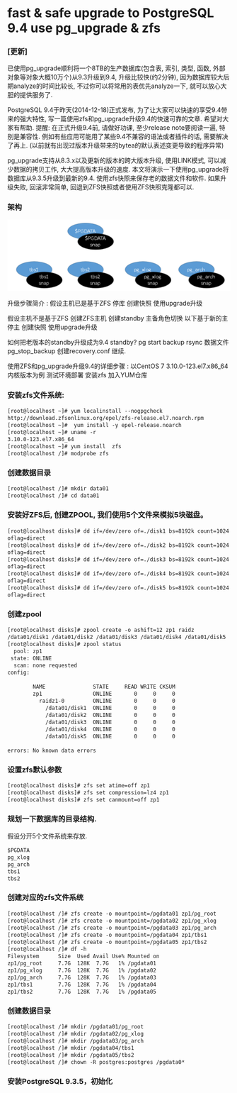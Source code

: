 
# fast & safe upgrade to PostgreSQL 9.4 use pg_upgrade & zfs

### [更新]
已使用pg_upgrade顺利将一个8TB的生产数据库(包含表, 索引, 类型, 函数, 外部对象等对象大概10万个)从9.3升级到9.4, 升级比较快(约2分钟), 因为数据库较大后期analyze的时间比较长, 不过你可以将常用的表优先analyze一下, 就可以放心大胆的提供服务了.


PostgreSQL 9.4于昨天(2014-12-18)正式发布, 为了让大家可以快速的享受9.4带来的强大特性, 写一篇使用zfs和pg_upgrade升级9.4的快速可靠的文章. 希望对大家有帮助.
提醒:
在正式升级9.4前, 请做好功课, 至少release note要阅读一遍, 特别是兼容性. 例如有些应用可能用了某些9.4不兼容的语法或者插件的话, 需要解决了再上. (以前就有出现过版本升级带来的bytea的默认表述变更导致的程序异常)

pg_upgrade支持从8.3.x以及更新的版本的跨大版本升级, 使用LINK模式, 可以减少数据的拷贝工作, 大大提高版本升级的速度.
本文将演示一下使用pg_upgrade将数据库从9.3.5升级到最新的9.4.
使用zfs快照来保存老的数据文件和软件. 如果升级失败, 回滚非常简单, 回退到ZFS快照或者使用ZFS快照克隆都可以.

### 架构
![架构](https://github.com/rockgs/PostgreSQL/blob/master/upgrade%20to%20PostgreSQL%209.4/pgupdate9.4.png)

升级步骤简介 : 
假设主机已是基于ZFS
  停库
  创建快照
  使用upgrade升级

假设主机不是基于ZFS
  创建ZFS主机
  创建standby
  主备角色切换
  以下基于新的主
  停主
  创建快照
  使用upgrade升级

如何把老版本的standby升级成为9.4 standby?
  pg start backup
  rsync 数据文件
  pg_stop_backup
  创建recovery.conf 继续.

使用ZFS和pg_upgrade升级9.4的详细步骤 : 
以CentOS 7 3.10.0-123.el7.x86_64内核版本为例
测试环境部署
安装zfs
加入YUM仓库

### 安装zfs文件系统:

```
[root@localhost ~]# yum localinstall --nogpgcheck http://download.zfsonlinux.org/epel/zfs-release.el7.noarch.rpm
[root@localhost ~]#  yum install -y epel-release.noarch 
[root@localhost ~]# uname -r
3.10.0-123.el7.x86_64
[root@localhost ~]# yum install  zfs 
[root@localhost /]# modprobe zfs
```

### 创建数据目录
```
[root@localhost /]# mkdir data01
[root@localhost /]# cd data01
```

### 安装好ZFS后, 创建ZPOOL, 我们使用5个文件来模拟5块磁盘。
```
[root@localhost disks]# dd if=/dev/zero of=./disk1 bs=8192k count=1024 oflag=direct
[root@localhost disks]# dd if=/dev/zero of=./disk2 bs=8192k count=1024 oflag=direct
[root@localhost disks]# dd if=/dev/zero of=./disk3 bs=8192k count=1024 oflag=direct
[root@localhost disks]# dd if=/dev/zero of=./disk4 bs=8192k count=1024 oflag=direct
[root@localhost disks]# dd if=/dev/zero of=./disk5 bs=8192k count=1024 oflag=direct
```

### 创建zpool
```
[root@localhost disks]# zpool create -o ashift=12 zp1 raidz /data01/disk1 /data01/disk2 /data01/disk3 /data01/disk4 /data01/disk5
[root@localhost disks]# zpool status
  pool: zp1
 state: ONLINE
  scan: none requested
config:

        NAME               STATE     READ WRITE CKSUM
        zp1                ONLINE       0     0     0
          raidz1-0         ONLINE       0     0     0
            /data01/disk1  ONLINE       0     0     0
            /data01/disk2  ONLINE       0     0     0
            /data01/disk3  ONLINE       0     0     0
            /data01/disk4  ONLINE       0     0     0
            /data01/disk5  ONLINE       0     0     0

errors: No known data errors
```

### 设置zfs默认参数 
```
[root@localhost disks]# zfs set atime=off zp1
[root@localhost disks]# zfs set compression=lz4 zp1
[root@localhost disks]# zfs set canmount=off zp1
```

### 规划一下数据库的目录结构.
假设分开5个文件系统来存放.
```
$PGDATA
pg_xlog
pg_arch
tbs1
tbs2
```

### 创建对应的zfs文件系统
```
[root@localhost /]# zfs create -o mountpoint=/pgdata01 zp1/pg_root
[root@localhost /]# zfs create -o mountpoint=/pgdata02 zp1/pg_xlog
[root@localhost /]# zfs create -o mountpoint=/pgdata03 zp1/pg_arch
[root@localhost /]# zfs create -o mountpoint=/pgdata04 zp1/tbs1
[root@localhost /]# zfs create -o mountpoint=/pgdata05 zp1/tbs2
[root@localhost /]# df -h
Filesystem      Size  Used Avail Use% Mounted on
zp1/pg_root     7.7G  128K  7.7G   1% /pgdata01
zp1/pg_xlog     7.7G  128K  7.7G   1% /pgdata02
zp1/pg_arch     7.7G  128K  7.7G   1% /pgdata03
zp1/tbs1        7.7G  128K  7.7G   1% /pgdata04
zp1/tbs2        7.7G  128K  7.7G   1% /pgdata05
```

### 创建数据目录
```
[root@localhost /]# mkdir /pgdata01/pg_root
[root@localhost /]# mkdir /pgdata02/pg_xlog
[root@localhost /]# mkdir /pgdata03/pg_arch
[root@localhost /]# mkdir /pgdata04/tbs1
[root@localhost /]# mkdir /pgdata05/tbs2
[root@localhost /]# chown -R postgres:postgres /pgdata0*
```

### 安装PostgreSQL 9.3.5，初始化
```













